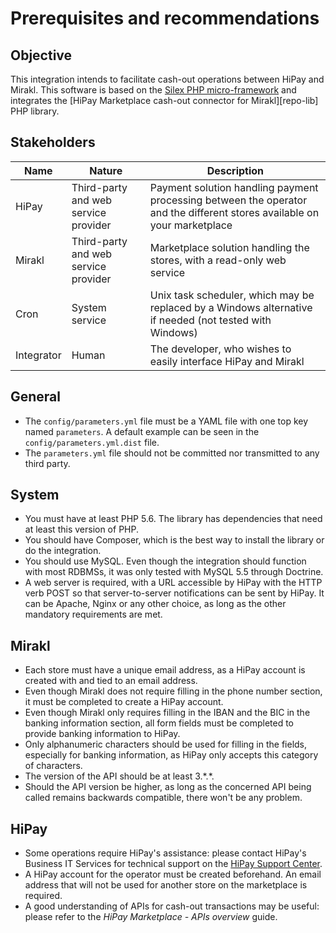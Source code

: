 # Prerequisites and recommendations

## Objective

This integration intends to facilitate cash-out operations between HiPay and Mirakl. This software is based on the [Silex PHP micro-framework](http://silex.sensiolabs.org/) and integrates the [HiPay Marketplace cash-out connector for Mirakl][repo-lib] PHP library.

## Stakeholders

| **Name** | **Nature** | **Description** |
| --- | --- | --- |
| HiPay | Third-party and web service provider | Payment solution handling payment processing between the operator and the different stores available on your marketplace |
| Mirakl | Third-party and web service provider | Marketplace solution handling the stores, with a read-only web service |
| Cron | System service | Unix task scheduler, which may be replaced by a Windows alternative if needed (not tested with Windows) |
| Integrator | Human | The developer, who wishes to easily interface HiPay and Mirakl |

## General

- The `config/parameters.yml` file must be a YAML file with one top key named `parameters`. A default example can be seen in the `config/parameters.yml.dist` file.
- The `parameters.yml` file should not be committed nor transmitted to any third party.

## System

- You must have at least PHP 5.6. The library has dependencies that need at least this version of PHP.
- You should have Composer, which is the best way to install the library or do the integration.
- You should use MySQL. Even though the integration should function with most RDBMSs, it was only tested with MySQL 5.5 through Doctrine.
- A web server is required, with a URL accessible by HiPay with the HTTP verb POST so that server-to-server notifications can be sent by HiPay. It can be Apache, Nginx or any other choice, as long as the other mandatory requirements are met.

## Mirakl

- Each store must have a unique email address, as a HiPay account is created with and tied to an email address.
- Even though Mirakl does not require filling in the phone number section, it must be completed to create a HiPay account.
- Even though Mirakl only requires filling in the IBAN and the BIC in the banking information section, all form fields must be completed to provide banking information to HiPay.
- Only alphanumeric characters should be used for filling in the fields, especially for banking information, as HiPay only accepts this category of characters.
- The version of the API should be at least 3.\*.\*.
- Should the API version be higher, as long as the concerned API being called remains backwards compatible, there won't be any problem.

## HiPay

- Some operations require HiPay's assistance: please contact HiPay's Business IT Services for technical support on the <a href="https://support.hipay.com/" target="_blank">HiPay Support Center</a>.
- A HiPay account for the operator must be created beforehand. An email address that will not be used for another store on the marketplace is required.
- A good understanding of APIs for cash-out transactions may be useful: please refer to the *HiPay Marketplace - APIs overview* guide.
